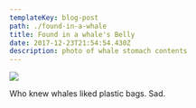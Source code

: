 ```yaml
---
templateKey: blog-post
path: ./found-in-a-whale
title: Found in a whale's Belly
date: 2017-12-23T21:54:54.430Z
description: photo of whale stomach contents
---
```

![](/img/found_in_whale_belly.jpg)

Who knew whales liked plastic bags. Sad.
